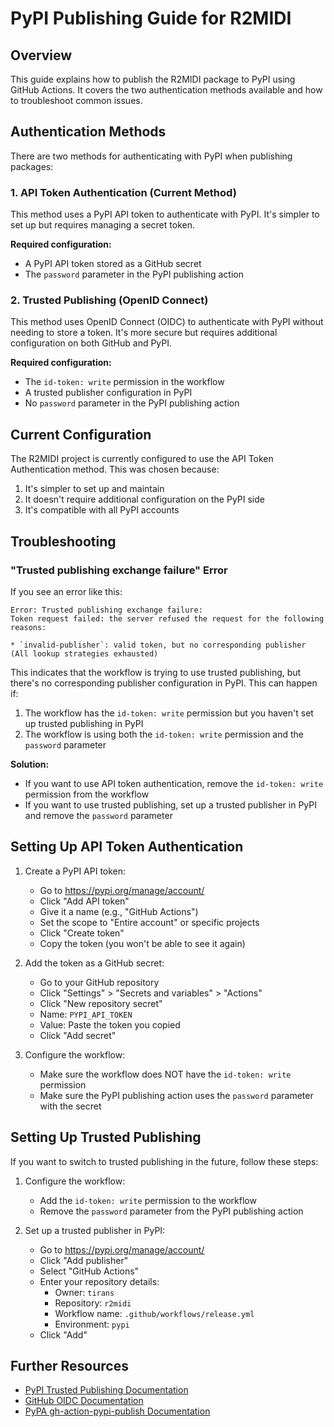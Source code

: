 # PyPI Publishing Guide for R2MIDI

## Overview

This guide explains how to publish the R2MIDI package to PyPI using GitHub Actions. It covers the two authentication methods available and how to troubleshoot common issues.

## Authentication Methods

There are two methods for authenticating with PyPI when publishing packages:

### 1. API Token Authentication (Current Method)

This method uses a PyPI API token to authenticate with PyPI. It's simpler to set up but requires managing a secret token.

**Required configuration:**
- A PyPI API token stored as a GitHub secret
- The `password` parameter in the PyPI publishing action

### 2. Trusted Publishing (OpenID Connect)

This method uses OpenID Connect (OIDC) to authenticate with PyPI without needing to store a token. It's more secure but requires additional configuration on both GitHub and PyPI.

**Required configuration:**
- The `id-token: write` permission in the workflow
- A trusted publisher configuration in PyPI
- No `password` parameter in the PyPI publishing action

## Current Configuration

The R2MIDI project is currently configured to use the API Token Authentication method. This was chosen because:

1. It's simpler to set up and maintain
2. It doesn't require additional configuration on the PyPI side
3. It's compatible with all PyPI accounts

## Troubleshooting

### "Trusted publishing exchange failure" Error

If you see an error like this:

```
Error: Trusted publishing exchange failure: 
Token request failed: the server refused the request for the following reasons:

* `invalid-publisher`: valid token, but no corresponding publisher (All lookup strategies exhausted)
```

This indicates that the workflow is trying to use trusted publishing, but there's no corresponding publisher configuration in PyPI. This can happen if:

1. The workflow has the `id-token: write` permission but you haven't set up trusted publishing in PyPI
2. The workflow is using both the `id-token: write` permission and the `password` parameter

**Solution:**
- If you want to use API token authentication, remove the `id-token: write` permission from the workflow
- If you want to use trusted publishing, set up a trusted publisher in PyPI and remove the `password` parameter

## Setting Up API Token Authentication

1. Create a PyPI API token:
   - Go to https://pypi.org/manage/account/
   - Click "Add API token"
   - Give it a name (e.g., "GitHub Actions")
   - Set the scope to "Entire account" or specific projects
   - Click "Create token"
   - Copy the token (you won't be able to see it again)

2. Add the token as a GitHub secret:
   - Go to your GitHub repository
   - Click "Settings" > "Secrets and variables" > "Actions"
   - Click "New repository secret"
   - Name: `PYPI_API_TOKEN`
   - Value: Paste the token you copied
   - Click "Add secret"

3. Configure the workflow:
   - Make sure the workflow does NOT have the `id-token: write` permission
   - Make sure the PyPI publishing action uses the `password` parameter with the secret

## Setting Up Trusted Publishing

If you want to switch to trusted publishing in the future, follow these steps:

1. Configure the workflow:
   - Add the `id-token: write` permission to the workflow
   - Remove the `password` parameter from the PyPI publishing action

2. Set up a trusted publisher in PyPI:
   - Go to https://pypi.org/manage/account/
   - Click "Add publisher"
   - Select "GitHub Actions"
   - Enter your repository details:
     - Owner: `tirans`
     - Repository: `r2midi`
     - Workflow name: `.github/workflows/release.yml`
     - Environment: `pypi`
   - Click "Add"

## Further Resources

- [PyPI Trusted Publishing Documentation](https://docs.pypi.org/trusted-publishers/)
- [GitHub OIDC Documentation](https://docs.github.com/en/actions/deployment/security-hardening-your-deployments/configuring-openid-connect-in-cloud-providers)
- [PyPA gh-action-pypi-publish Documentation](https://github.com/pypa/gh-action-pypi-publish)
